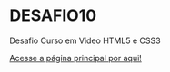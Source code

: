# DESAFIO10
 Desafio Curso em Video HTML5 e CSS3


<a href='https://rafaelnorberto.github.io/DESAFIO10/android.html'>Acesse a página principal por aqui!</a>